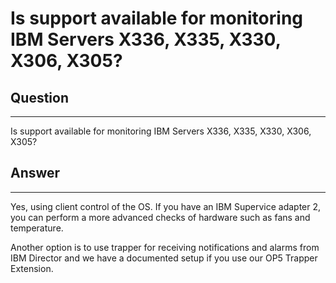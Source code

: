 # Is support available for monitoring IBM Servers X336, X335, X330, X306, X305?

## Question

* * * * *

Is support available for monitoring IBM Servers X336, X335, X330, X306, X305?

## Answer

* * * * *

Yes, using client control of the OS. If you have an IBM Supervice adapter 2, you can perform a more advanced checks of hardware such as fans and temperature.

Another option is to use trapper for receiving notifications and alarms from IBM Director and we have a documented setup if you use our OP5 Trapper Extension. 

